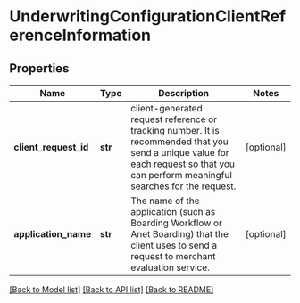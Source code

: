 # UnderwritingConfigurationClientReferenceInformation

## Properties
Name | Type | Description | Notes
------------ | ------------- | ------------- | -------------
**client_request_id** | **str** | client-generated request reference or tracking number. It is recommended that you send a unique value for each request so that you can perform meaningful searches for the request.  | [optional] 
**application_name** | **str** | The name of the application (such as Boarding Workflow or Anet Boarding) that the client uses to send a request to merchant evaluation service.        | [optional] 

[[Back to Model list]](../README.md#documentation-for-models) [[Back to API list]](../README.md#documentation-for-api-endpoints) [[Back to README]](../README.md)


